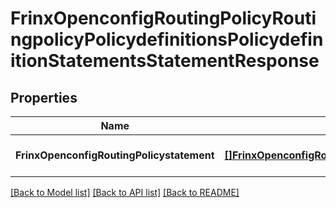 # FrinxOpenconfigRoutingPolicyRoutingpolicyPolicydefinitionsPolicydefinitionStatementsStatementResponse

## Properties
Name | Type | Description | Notes
------------ | ------------- | ------------- | -------------
**FrinxOpenconfigRoutingPolicystatement** | [**[]FrinxOpenconfigRoutingPolicyRoutingpolicyPolicydefinitionsPolicydefinitionStatementsStatement**](frinx.openconfig.routing.policy.routingpolicy.policydefinitions.policydefinition.statements.Statement.md) |  | [optional] [default to null]

[[Back to Model list]](../README.md#documentation-for-models) [[Back to API list]](../README.md#documentation-for-api-endpoints) [[Back to README]](../README.md)


